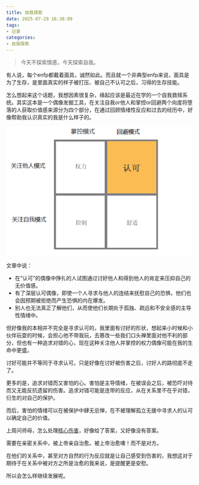```yaml
---
title: 自我探索
date: 2025-07-29 16:38:09
tags:
- 记录
categories:
- 自我探索
---
```


>今天不探索情感，今天探索自我。

有人说，每个enfp都戴着面具，诚然如此。而且就一个非典型enfp来说，面具是为了生存，是里面真实的样子被打压、被自己不认可之后，习得的生存技能。

怎么想起来这个话题，我想因素很复杂，缘起应该是最近在学的一个自我救赎系统。其实这本是一个偶像发掘工具，在关注自我or他人和掌控or回避两个向度将堕落的人获取价值感来源分为四个部分，在通过回顾情绪性反应和过去的经历中，好像帮助我认识真实的我是什么样子的。

![](/article_image/20250729.png)

文章中说：
- 在“认可”的偶像中挣扎的人试图通过讨好他人和得到他人的肯定来压抑自己的无价值感。
- 有了深层认可偶像，即使一个人寻求与他人的连结来抚慰自己的恐惧，他们也会因预期被拒绝而产生恐惧的内在爆发。
- 别人也无法真正了解他们，从而使他们长期处于孤独、疏远和不安全感的主导性情绪中。

但好像我的本相并不完全是寻求认可的，我里面有讨好的形状，想起来小时候和小伙伴玩耍的时候，会担心他不带我玩，去篡改一些我们口头禅里面对他不利的部分，但也有一种追求对错的心，现在这种关注他人并掌控的权力偶像可能在我的生命中更盛。

讨好可能并不等同于寻求认可。只是好像在讨好被伤害之后，讨好人的路彻底不走了。

更多的是，追求对错而又害怕的心。害怕是主导情绪，在被误会之后，被恐吓对待而又无能反抗遗留的伤害。追求对错可能是连带的反应，从在关系里不在乎对错，衍生的对自己的保护。

而后，害怕的情绪可以在被保护中肆无忌惮，在不被理解孤立无援中寻求人的认可以确定自己的价值。

上周问师母，怎么处理[核心伤害](https://asherlife.github.io/2025/07/about_relationship/)，好像给了答案，又好像没有答案。

需要在亲密关系中，被上帝亲自治愈。被上帝治愈噢！而不是对方。

在他们的关系中，甚至对方自然的行为反应就是让自己感受到伤害的，我想这对于期待于在关系中被对方之所是治愈的我来说，是提醒更是安慰。

所以会怎么样继续发展呢。